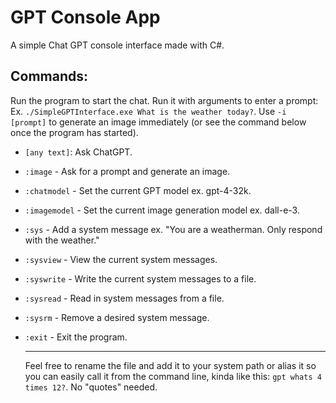 # GPT Console App
A simple Chat GPT console interface made with C#.
## Commands:
Run the program to start the chat.
Run it with arguments to enter a prompt: Ex. `./SimpleGPTInterface.exe What is the weather today?`.
Use `-i [prompt]` to generate an image immediately (or see the command below once the program has started).
- `[any text]`: Ask ChatGPT.
- `:image` - Ask for a prompt and generate an image.
- `:chatmodel` - Set the current GPT model ex. gpt-4-32k.
- `:imagemodel` - Set the current image generation model ex. dall-e-3.
- `:sys` - Add a system message ex. "You are a weatherman. Only respond with the weather."
- `:sysview` - View the current system messages.
- `:syswrite` - Write the current system messages to a file.
- `:sysread` - Read in system messages from a file.
- `:sysrm` - Remove a desired system message.
- `:exit` - Exit the program.
  
  ---
  Feel free to rename the file and add it to your system path or alias it so you can easily call it from the command line, kinda like this:
  `gpt whats 4 times 12?`. No "quotes" needed.
